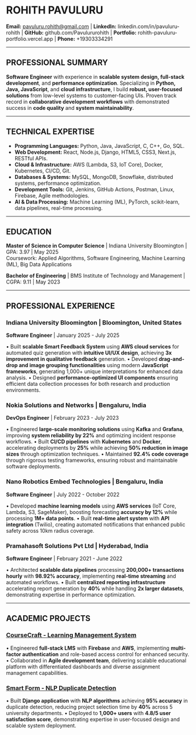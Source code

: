 # ROHITH PAVULURU

**Email:** pavuluru.rohith@gmail.com | **LinkedIn:** linkedin.com/in/pavuluru-rohith | **GitHub:** github.com/Pavulururohith | **Portfolio:** rohith-pavuluru-portfolio.vercel.app | **Phone:** +19303334291

---

## PROFESSIONAL SUMMARY

**Software Engineer** with experience in **scalable system design, full-stack development**, and **performance optimization**. Specializing in **Python, Java, JavaScript**, and **cloud infrastructure**, I build **robust, user-focused solutions** from low-level systems to customer-facing UIs. Proven track record in **collaborative development workflows** with demonstrated success in **code quality** and **system maintainability**.

---

## TECHNICAL EXPERTISE

- **Programming Languages:** Python, Java, JavaScript, C, C++, Go, SQL.
- **Web Development:** React, Node.js, Django, HTML5, CSS3, Next.js, RESTful APIs.
- **Cloud & Infrastructure:** AWS (Lambda, S3, IoT Core), Docker, Kubernetes, CI/CD, Git.
- **Databases & Systems:** MySQL, MongoDB, Snowflake, distributed systems, performance optimization.
- **Development Tools:** Git, Jenkins, GitHub Actions, Postman, Linux, Firebase, Agile methodologies.
- **AI & Data Processing:** Machine Learning (ML), PyTorch, scikit-learn, data pipelines, real-time processing.

---

## EDUCATION

**Master of Science in Computer Science** | Indiana University Bloomington | GPA: 3.97 | May 2025  
Coursework: Applied Algorithms, Software Engineering, Machine Learning (ML), Big Data Applications

**Bachelor of Engineering** | BMS Institute of Technology and Management | CGPA: 9.11 | May 2023

---

## PROFESSIONAL EXPERIENCE

### Indiana University Bloomington | Bloomington, United States

**Software Engineer** | January 2025 - July 2025

• Built **scalable Smart Feedback System** using **AWS cloud services** for automated quiz generation with **intuitive UI/UX design**, achieving **3x improvement in qualitative feedback** generation.
• Developed **drag-and-drop and image grouping functionalities** using modern **JavaScript frameworks**, generating 1,000+ unique interpretations for enhanced data analysis.
• Designed **performance-optimized UI components** ensuring efficient data collection processes for both research and production environments.

### Nokia Solutions and Networks | Bengaluru, India

**DevOps Engineer** | February 2023 - July 2023

• Engineered **large-scale monitoring solutions** using **Kafka** and **Grafana**, improving **system reliability by 22%** and optimizing incident response workflows.
• Built **CI/CD pipelines** with **Kubernetes** and **Docker**, accelerating deployments by **25%** while achieving **50% reduction in image sizes** through optimization techniques.
• Maintained **92.4% code coverage** through rigorous testing frameworks, ensuring robust and maintainable software deployments.

### Nano Robotics Embed Technologies | Bengaluru, India

**Software Engineer** | July 2022 - October 2022

• Developed **machine learning models** using **AWS services** (IoT Core, Lambda, S3, SageMaker), boosting forecasting **accuracy by 12%** while processing **1M+ data points**.
• Built **real-time alert system** with **API integration** (Twilio), creating automated notifications that enhanced public safety across 10km radius coverage.

### Pramahasoft Solutions Pvt Ltd | Hyderabad, India

**Software Engineer** | February 2021 - June 2022

• Architected **scalable data pipelines** processing **200,000+ transactions hourly** with **98.92% accuracy**, implementing **real-time streaming** and automated workflows.
• Built **centralized reporting infrastructure** accelerating report generation by **40%** while handling **2x larger datasets**, demonstrating expertise in performance optimization.

---

## ACADEMIC PROJECTS

### **[CourseCraft - Learning Management System](https://github.com/nihalshetty-boop/P565-SP24-LMS-G21-Backend)**

• Engineered **full-stack LMS** with **Firebase** and **AWS**, implementing **multi-factor authentication** and role-based access control for enhanced security.
• Collaborated in **Agile development team**, delivering scalable educational platform with differentiated dashboards and diverse assignment management capabilities.

### **[Smart Form - NLP Duplicate Detection](https://github.com/Pavulururohith/Smart-Form)**

• Built **Django application** with **NLP algorithms** achieving **95% accuracy** in duplicate detection, reducing project selection time by **40%** across 5 university departments.
• Deployed to **1,000+ users** with **4.8/5 user satisfaction score**, demonstrating expertise in user-focused design and scalable system deployment.




